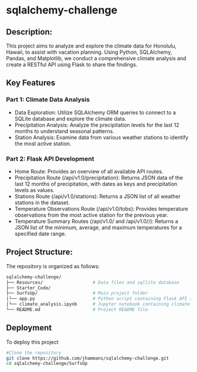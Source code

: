 # sqlalchemy-challenge

## Description:
This project aims to analyze and explore the climate data for Honolulu, Hawaii, to assist with vacation planning. Using Python, SQLAlchemy, Pandas, and Matplotlib, we conduct a comprehensive climate analysis and create a RESTful API using Flask to share the findings.

## Key Features
### Part 1: Climate Data Analysis
- Data Exploration: Utilize SQLAlchemy ORM queries to connect to a SQLite database and explore the climate data.
- Precipitation Analysis: Analyze the precipitation levels for the last 12 months to understand seasonal patterns.
- Station Analysis: Examine data from various weather stations to identify the most active station.
### Part 2: Flask API Development
- Home Route: Provides an overview of all available API routes.
- Precipitation Route (/api/v1.0/precipitation): Returns JSON data of the last 12 months of precipitation, with dates as keys and precipitation levels as values.
- Stations Route (/api/v1.0/stations): Returns a JSON list of all weather stations in the dataset.
- Temperature Observations Route (/api/v1.0/tobs): Provides temperature observations from the most active station for the previous year.
- Temperature Summary Routes (/api/v1.0/<start> and /api/v1.0/<start>/<end>): Returns a JSON list of the minimum, average, and maximum temperatures for a specified date range.

## Project Structure:
The repository is organized as follows:

```bash
sqlalchemy-challenge/
├── Resources/                   # Data files and sqllite database
├── Starter_Code/     
├── SurfsUp/                     # Main project folder
|└── app.py                      # Python script containing Flask API application
|└── climate_analysis.ipynb      # Jupyter notebook containing climate data analysis for Part 1
└── README.md                    # Project README file
```

## Deployment
To deploy this project

```bash
#Clone the repository
git clone https://github.com/jhammans/sqlalchemy-challenge.git
cd sqlalchemy-challenge/SurfsUp
```
